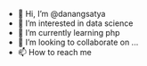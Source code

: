 - 👋 Hi, I’m @danangsatya
- 👀 I’m interested in data science
- 🌱 I’m currently learning php
- 💞️ I’m looking to collaborate on ...
- 📫 How to reach me 

<!---
danangsatya/danangsatya is a ✨ special ✨ repository because its `README.md` (this file) appears on your GitHub profile.
You can click the Preview link to take a look at your changes.
--->
